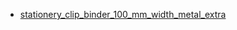 * [stationery_clip_binder_100_mm_width_metal_extra](stationery_clip_binder_100_mm_width_metal_extra)
